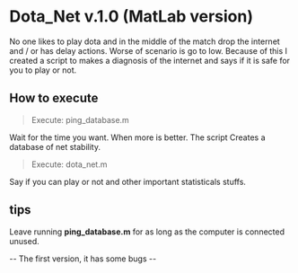 # Dota_Net v.1.0   (MatLab version) 

No one likes to play dota and in the middle of the match drop the internet and / or has delay actions. Worse of scenario is go to low. Because of this I created a script to makes a diagnosis of the internet and says if it is safe for you to play or not.

## How to execute

> Execute: ping_database.m

Wait for the time you want. When more is better. The script Creates a database of net stability.

> Execute: dota_net.m

Say if you can play or not and other important statisticals stuffs.

## tips

Leave running **ping_database.m** for as long as the computer is connected unused.


-- The first version, it has some bugs --
